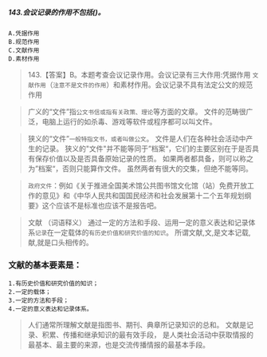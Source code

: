 
##### 143.会议记录的作用不包括()。
    A.凭据作用
    B.规范作用
    C.文献作用
    D.素材作用
    
>   143.【答案】B。本题考查会议记录作用。会议记录有三大作用:凭据作用
`文献作用`（`注意不是文件的作用`）和素材作用。会议记录不具有法定公文的规范作用

>   广义的“文件”指`公文书信或指有关政策、理论`等方面的文章。
文件的范畴很广泛，电脑上运行的如杀毒、游戏等软件或程序都可以叫文件。

>   狭义的“文件”`一般特指文书，或者叫做公文`。
文件是人们在各种社会活动中产生的记录。
狭义的"文件"并不能等同于”档案“，它们的主要区别在于是否具有保存价值以及是否具备原始记录的性质。
如果两者都具备，则可以称之为”档案“，否则只能算作文件。
虽然两者有很大的交集，但绝不能等同。

>   `政府文件`：例如《关于推进全国美术馆公共图书馆文化馆（站）免费开放工作的意见》和《中华人民共和国国民经济和社会发展第十二个五年规划纲要》这个应该不是标准也应该不是报告吧。

>   文献 （词语释义） 
通过一定的方法和手段、运用一定的意义表达和记录体系`记录`在一定载体的`有历史价值和研究价值的知识`。
所谓文献,文,是文本记载,献,就是口头相传的。

### 文献的基本要素是：
    1.有历史价值和研究价值的知识；
    2.一定的载体；
    3.一定的方法和手段；
    4.一定的意义表达和记录体系。
>   人们通常所理解文献是指图书、期刊、典章所记录知识的总和。
文献是记录、积累、传播和继承知识的最有效手段，
是人类社会活动中获取情报的最基本、最主要的来源，也是交流传播情报的最基本手段。
